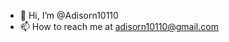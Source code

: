 - 👋 Hi, I’m @Adisorn10110
- 📫 How to reach me at adisorn10110@gmail.com

<!---
Adisorn10110/Adisorn10110 is a ✨ special ✨ repository because its `README.md` (this file) appears on your GitHub profile.
You can click the Preview link to take a look at your changes.
--->

